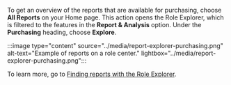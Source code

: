 To get an overview of the reports that are available for purchasing, choose **All Reports** on your Home page. This action opens the Role Explorer, which is filtered to the features in the **Report & Analysis** option. Under the **Purchasing** heading, choose **Explore**.

:::image type="content" source="../media/report-explorer-purchasing.png" alt-text="Example of reports on a role center." lightbox="../media/report-explorer-purchasing.png":::

To learn more, go to [Finding reports with the Role Explorer](../ui-role-explorer.md).